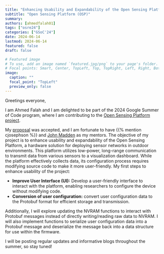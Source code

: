 ```yaml
---
title: "Enhancing Usability and Expandability of the Open Sensing Platform project"
subtitle: "Open Sensing Platform (OSP)"
summary: 
authors: [ahmedfalah01]
tags: ["osre24"]
categories: ["GSoC'24"]
date: 2024-06-14
lastmod: 2024-06-14
featured: false
draft: false

# Featured image
# To use, add an image named `featured.jpg/png` to your page's folder.
# Focal points: Smart, Center, TopLeft, Top, TopRight, Left, Right, BottomLeft, Bottom, BottomRight.
image:
  caption: ""
  focal_point: "TopLeft"
  preview_only: false
---
```

Greetings everyone,

I am Ahmed Falah and I am delighted to be part of the 2024 Google Summer of Code program, where I am contributing to the [Open Sensing Platform project](/project/osre24/ucsc/osp).

My [proposal](https://drive.google.com/file/d/1jD2BvRBaCHfiibEcR5sJKr9GWK51RxD7/view?usp=sharing) was accepted, and I am fortunate to have {{% mention cjosephson %}} and [John Madden](mailto:jtmadden@ucsc.edu) as my mentors. The objective of my project is to enhance usability and expandability of the Open Sensing Platform, a hardware solution for deploying sensor networks in outdoor environments. This platform utilizes low-power, long-range communication to transmit data from various sensors to a visualization dashboard. While the platform effectively collects data, its configuration process requires modifying source code to make it more user-friendly. My first steps to enhance usability of the project:

- **Improve User Interface (UI):** Develop a user-friendly interface to interact with the platform, enabling researchers to configure the device without modifying code.
- **Conversion of user configuration:** convert user configuration data to the Protobuf format for efficient storage and transmission.

Additionally, I will explore updating the NVRAM functions to interact with Protobuf messages instead of directly writing/reading raw data to NVRAM. I will also implement functions to serialize user configuration data into a Protobuf message and deserialize the message back into a data structure for use within the firmware.

I will be posting regular updates and informative blogs throughout the summer, so stay tuned!
